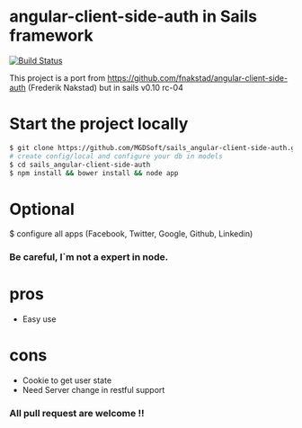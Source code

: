 angular-client-side-auth in Sails framework
===========================================

[![Build Status](https://secure.travis-ci.org/MGDSoft/sails_angular-client-side-auth.png)](http://travis-ci.org/MGDSoft/lolreferrals)


This project is a port from https://github.com/fnakstad/angular-client-side-auth (Frederik Nakstad) but in sails v0.10 rc-04

# Start the project locally

```bash
$ git clone https://github.com/MGDSoft/sails_angular-client-side-auth.git
# create config/local and configure your db in models
$ cd sails_angular-client-side-auth
$ npm install && bower install && node app
```

# Optional

$ configure all apps (Facebook, Twitter, Google, Github, Linkedin)

### Be careful, I`m not a expert in node.

# pros

- Easy use

# cons

- Cookie to get user state
- Need Server change in restful support

### All pull request are welcome !!